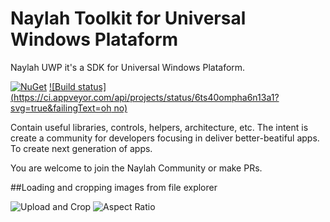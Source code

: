 # Naylah Toolkit for Universal Windows Plataform
Naylah UWP it's a SDK for Universal Windows Plataform. 

[![NuGet](https://img.shields.io/nuget/dt/Naylah.Toolkit.UWP.svg?style=flat-square)](https://www.nuget.org/packages/Naylah.Toolkit.UWP/)
[![Build status](https://ci.appveyor.com/api/projects/status/6ts40ompha6n13a1?svg=true&failingText=oh no)](https://ci.appveyor.com/project/daemun/naylah-uwp)


Contain useful libraries, controls, helpers, architecture, etc. The intent is create a community for developers focusing in deliver better-beatiful apps. To create next generation of apps.

You are welcome to join the Naylah Community or make PRs.

##Loading and cropping images from file explorer

![Upload and Crop](http://imgur.com/mhmiwa0.gif)
![Aspect Ratio](http://i.imgur.com/PnyDD4o.gif)
